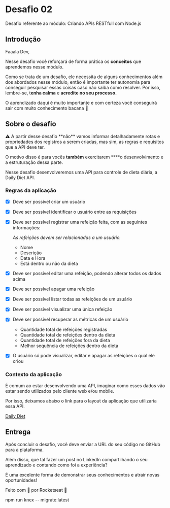 # Desafio 02

Desafio referente ao módulo: Criando APIs RESTfull com Node.js

## Introdução

Faaala Dev,

Nesse desafio você reforçará de forma prática os **conceitos** que aprendemos nesse módulo.

Como se trata de um desafio, ele necessita de alguns conhecimentos além dos abordados nesse módulo, então é importante ter autonomia para conseguir pesquisar essas coisas caso não saiba como resolver. Por isso, lembre-se, t**enha calma** e **acredite no seu processo.**

O aprendizado daqui é muito importante e com certeza você conseguirá sair com muito conhecimento bacana 💜

## Sobre o desafio

<aside>
⚠️ A partir desse desafio **não** vamos informar detalhadamente rotas e propriedades dos registros a serem criadas, mas sim, as regras e requisitos que a API deve ter.

O motivo disso é para vocês **também** exercitarem ****o desenvolvimento e a estruturação dessa parte.

</aside>

Nesse desafio desenvolveremos uma API para controle de dieta diária, a Daily Diet API.

### Regras da aplicação

- [x] Deve ser possível criar um usuário
- [x] Deve ser possível identificar o usuário entre as requisições
- [x] Deve ser possível registrar uma refeição feita, com as seguintes informações:
    
    *As refeições devem ser relacionadas a um usuário.*
    
    - Nome
    - Descrição
    - Data e Hora
    - Está dentro ou não da dieta
- [x] Deve ser possível editar uma refeição, podendo alterar todos os dados acima
- [x] Deve ser possível apagar uma refeição
- [x] Deve ser possível listar todas as refeições de um usuário
- [x] Deve ser possível visualizar uma única refeição
- [x] Deve ser possível recuperar as métricas de um usuário
    - Quantidade total de refeições registradas
    - Quantidade total de refeições dentro da dieta
    - Quantidade total de refeições fora da dieta
    - Melhor sequência de refeições dentro da dieta
- [x] O usuário só pode visualizar, editar e apagar as refeições o qual ele criou

### Contexto da aplicação

É comum ao estar desenvolvendo uma API, imaginar como esses dados vão estar sendo utilizados pelo cliente web e/ou mobile.

Por isso, deixamos abaixo o link para o layout da aplicação que utilizaria essa API.

[Daily Diet](https://www.figma.com/community/file/1218573349379609244)

## Entrega

Após concluir o desafio, você deve enviar a URL do seu código no GitHub para a plataforma. 

Além disso, que tal fazer um post no LinkedIn compartilhando o seu aprendizado e contando como foi a experiência?

É uma excelente forma de demonstrar seus conhecimentos e atrair novas oportunidades!

Feito com 💜 por Rocketseat 👋





npm run knex -- migrate:latest
